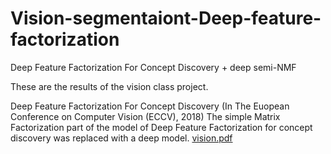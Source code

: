 # Vision-segmentaiont-Deep-feature-factorization
Deep Feature Factorization For Concept Discovery  + deep semi-NMF


These are the results of the vision class project.

Deep Feature Factorization For Concept Discovery (In The Euopean Conference on Computer Vision (ECCV), 2018)
The simple Matrix Factorization part of the model of Deep Feature Factorization for concept discovery was replaced with a deep model.
[vision.pdf](https://github.com/SehwanMoon/Vision-segmentaiont-Deep-feature-factorization/files/6760945/vision.pdf)
